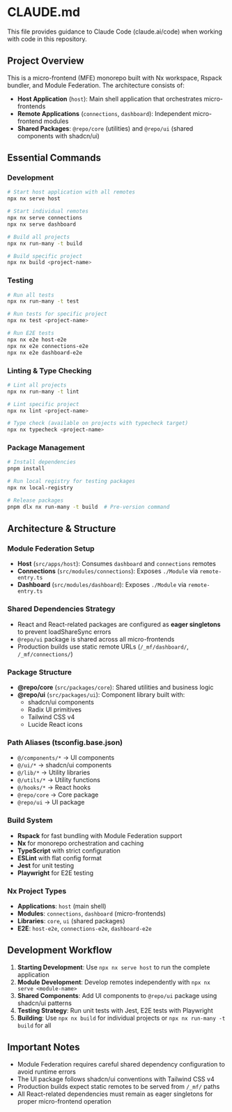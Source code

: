 # CLAUDE.md

This file provides guidance to Claude Code (claude.ai/code) when working with code in this repository.

## Project Overview

This is a micro-frontend (MFE) monorepo built with Nx workspace, Rspack bundler, and Module Federation. The architecture consists of:
- **Host Application** (`host`): Main shell application that orchestrates micro-frontends
- **Remote Applications** (`connections`, `dashboard`): Independent micro-frontend modules
- **Shared Packages**: `@repo/core` (utilities) and `@repo/ui` (shared components with shadcn/ui)

## Essential Commands

### Development
```bash
# Start host application with all remotes
npx nx serve host

# Start individual remotes
npx nx serve connections
npx nx serve dashboard

# Build all projects
npx nx run-many -t build

# Build specific project
npx nx build <project-name>
```

### Testing
```bash
# Run all tests
npx nx run-many -t test

# Run tests for specific project
npx nx test <project-name>

# Run E2E tests
npx nx e2e host-e2e
npx nx e2e connections-e2e
npx nx e2e dashboard-e2e
```

### Linting & Type Checking
```bash
# Lint all projects
npx nx run-many -t lint

# Lint specific project  
npx nx lint <project-name>

# Type check (available on projects with typecheck target)
npx nx typecheck <project-name>
```

### Package Management
```bash
# Install dependencies
pnpm install

# Run local registry for testing packages
npx nx local-registry

# Release packages
pnpm dlx nx run-many -t build  # Pre-version command
```

## Architecture & Structure

### Module Federation Setup
- **Host** (`src/apps/host`): Consumes `dashboard` and `connections` remotes
- **Connections** (`src/modules/connections`): Exposes `./Module` via `remote-entry.ts`
- **Dashboard** (`src/modules/dashboard`): Exposes `./Module` via `remote-entry.ts`

### Shared Dependencies Strategy
- React and React-related packages are configured as **eager singletons** to prevent loadShareSync errors
- `@repo/ui` package is shared across all micro-frontends
- Production builds use static remote URLs (`/_mf/dashboard/`, `/_mf/connections/`)

### Package Structure
- **@repo/core** (`src/packages/core`): Shared utilities and business logic
- **@repo/ui** (`src/packages/ui`): Component library built with:
  - shadcn/ui components
  - Radix UI primitives  
  - Tailwind CSS v4
  - Lucide React icons

### Path Aliases (tsconfig.base.json)
- `@/components/*` → UI components
- `@/ui/*` → shadcn/ui components
- `@/lib/*` → Utility libraries
- `@/utils/*` → Utility functions
- `@/hooks/*` → React hooks
- `@repo/core` → Core package
- `@repo/ui` → UI package

### Build System
- **Rspack** for fast bundling with Module Federation support
- **Nx** for monorepo orchestration and caching
- **TypeScript** with strict configuration
- **ESLint** with flat config format
- **Jest** for unit testing
- **Playwright** for E2E testing

### Nx Project Types
- **Applications**: `host` (main shell)
- **Modules**: `connections`, `dashboard` (micro-frontends)  
- **Libraries**: `core`, `ui` (shared packages)
- **E2E**: `host-e2e`, `connections-e2e`, `dashboard-e2e`

## Development Workflow

1. **Starting Development**: Use `npx nx serve host` to run the complete application
2. **Module Development**: Develop remotes independently with `npx nx serve <module-name>`
3. **Shared Components**: Add UI components to `@repo/ui` package using shadcn/ui patterns
4. **Testing Strategy**: Run unit tests with Jest, E2E tests with Playwright
5. **Building**: Use `npx nx build` for individual projects or `npx nx run-many -t build` for all

## Important Notes

- Module Federation requires careful shared dependency configuration to avoid runtime errors
- The UI package follows shadcn/ui conventions with Tailwind CSS v4
- Production builds expect static remotes to be served from `/_mf/` paths
- All React-related dependencies must remain as eager singletons for proper micro-frontend operation